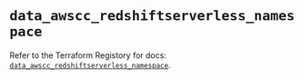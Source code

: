 # `data_awscc_redshiftserverless_namespace`

Refer to the Terraform Registory for docs: [`data_awscc_redshiftserverless_namespace`](https://registry.terraform.io/providers/hashicorp/awscc/0.70.0/docs/data-sources/redshiftserverless_namespace).
